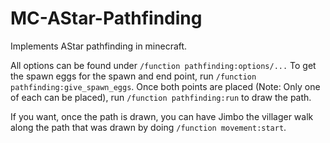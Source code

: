# MC-AStar-Pathfinding
Implements AStar pathfinding in minecraft.

All options can be found under `/function pathfinding:options/...`
To get the spawn eggs for the spawn and end point, run `/function pathfinding:give_spawn_eggs`.
Once both points are placed (Note: Only one of each can be placed), run `/function pathfinding:run` to draw the path.

If you want, once the path is drawn, you can have Jimbo the villager walk along the path that was drawn by doing `/function movement:start`.
